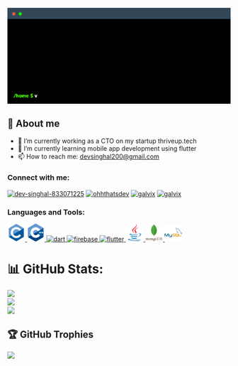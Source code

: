 <!--
<div align="center">
<table>
<tbody>
<td align="center" >
<img width="2000" height="0"><br>
<h2> Welcome to my page 👋 </h2>
<img width="2000" height="0">
</td>
</tbody>
</table>
</div>
-->



<p align="center">
  <img src="https://github.com/Galvix/galvix/blob/main/terminal%20data.gif" alt="animated" />
</p>

## 🎤 About me 
- 🔭 I’m currently working as a CTO on my startup thriveup.tech
- 🌱 I’m currently learning mobile app development using flutter
- 📫 How to reach me: devsinghal200@gmail.com


<h3 align="left">Connect with me:</h3>
<p align="left">
<a href="https://linkedin.com/in/dev-singhal-833071225" target="blank"><img align="center" src="https://raw.githubusercontent.com/rahuldkjain/github-profile-readme-generator/master/src/images/icons/Social/linked-in-alt.svg" alt="dev-singhal-833071225" height="30" width="40" /></a>
<a href="https://instagram.com/ohhthatsdev" target="blank"><img align="center" src="https://raw.githubusercontent.com/rahuldkjain/github-profile-readme-generator/master/src/images/icons/Social/instagram.svg" alt="ohhthatsdev" height="30" width="40" /></a>
<a href="https://www.codechef.com/users/galvix" target="blank"><img align="center" src="https://cdn.jsdelivr.net/npm/simple-icons@3.1.0/icons/codechef.svg" alt="galvix" height="30" width="40" /></a>
<a href="https://discord.gg/galvix" target="blank"><img align="center" src="https://raw.githubusercontent.com/rahuldkjain/github-profile-readme-generator/master/src/images/icons/Social/discord.svg" alt="galvix" height="30" width="40" /></a>
</p>

<h3 align="left">Languages and Tools:</h3>
<p align="left"> <a href="https://www.cprogramming.com/" target="_blank" rel="noreferrer"> <img src="https://raw.githubusercontent.com/devicons/devicon/master/icons/c/c-original.svg" alt="c" width="40" height="40"/> </a> <a href="https://www.w3schools.com/cpp/" target="_blank" rel="noreferrer"> <img src="https://raw.githubusercontent.com/devicons/devicon/master/icons/cplusplus/cplusplus-original.svg" alt="cplusplus" width="40" height="40"/> </a> <a href="https://dart.dev" target="_blank" rel="noreferrer"> <img src="https://www.vectorlogo.zone/logos/dartlang/dartlang-icon.svg" alt="dart" width="40" height="40"/> </a> <a href="https://firebase.google.com/" target="_blank" rel="noreferrer"> <img src="https://www.vectorlogo.zone/logos/firebase/firebase-icon.svg" alt="firebase" width="40" height="40"/> </a> <a href="https://flutter.dev" target="_blank" rel="noreferrer"> <img src="https://www.vectorlogo.zone/logos/flutterio/flutterio-icon.svg" alt="flutter" width="40" height="40"/> </a> <a href="https://www.java.com" target="_blank" rel="noreferrer"> <img src="https://raw.githubusercontent.com/devicons/devicon/master/icons/java/java-original.svg" alt="java" width="40" height="40"/> </a> <a href="https://www.mongodb.com/" target="_blank" rel="noreferrer"> <img src="https://raw.githubusercontent.com/devicons/devicon/master/icons/mongodb/mongodb-original-wordmark.svg" alt="mongodb" width="40" height="40"/> </a> <a href="https://www.mysql.com/" target="_blank" rel="noreferrer"> <img src="https://raw.githubusercontent.com/devicons/devicon/master/icons/mysql/mysql-original-wordmark.svg" alt="mysql" width="40" height="40"/> </a> </p>

# 📊 GitHub Stats:
![](https://github-readme-stats.vercel.app/api?username=galvix&theme=dark&hide_border=false&include_all_commits=true&count_private=true)<br/>
![](https://github-readme-streak-stats.herokuapp.com/?user=galvix&theme=dark&hide_border=false)<br/>
![](https://github-readme-stats.vercel.app/api/top-langs/?username=galvix&theme=dark&hide_border=false&include_all_commits=true&count_private=true&layout=compact)

## 🏆 GitHub Trophies
![](https://github-profile-trophy.vercel.app/?username=galvix&theme=radical&no-frame=true&no-bg=true&margin-w=4)

